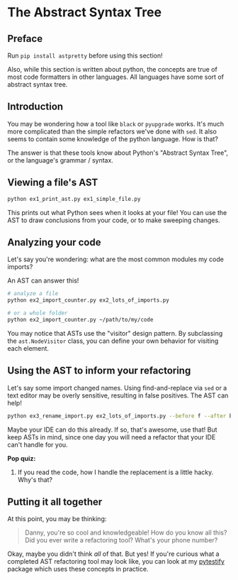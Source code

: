 # The Abstract Syntax Tree

## Preface

Run `pip install astpretty` before using this section!

Also, while this section is written about python, the concepts are true of most code formatters in other languages. All languages have some sort of abstract syntax tree.

## Introduction

You may be wondering how a tool like `black` or `pyupgrade` works. It's much more complicated than the simple refactors we've done with `sed`. It also seems to contain some knowledge of the python language. How is that?

The answer is that these tools know about Python's "Abstract Syntax Tree", or the
language's grammar / syntax.

## Viewing a file's AST

```bash
python ex1_print_ast.py ex1_simple_file.py
```

This prints out what Python sees when it looks at your file! You can use the AST
to draw conclusions from your code, or to make sweeping changes.

## Analyzing your code

Let's say you're wondering: what are the most common modules my code imports?

An AST can answer this!

```bash
# analyze a file
python ex2_import_counter.py ex2_lots_of_imports.py

# or a whole folder
python ex2_import_counter.py ~/path/to/my/code
```

You may notice that ASTs use the "visitor" design pattern. By subclassing the
`ast.NodeVisitor` class, you can define your own behavior for visiting each element.

## Using the AST to inform your refactoring

Let's say some import changed names. Using find-and-replace via `sed` or a
text editor may be overly sensitive, resulting in false positives. The AST
can help!

```bash
python ex3_rename_import.py ex2_lots_of_imports.py --before f --after banana
```

Maybe your IDE can do this already. If so, that's awesome, use that! But keep
ASTs in mind, since one day you will need a refactor that your IDE can't
handle for you.

**Pop quiz:**

1. If you read the code, how I handle the replacement is a little hacky. Why's that?

## Putting it all together

At this point, you may be thinking:

> Danny, you're so cool and knowledgeable! How do you know all this? Did you ever write a refactoring tool? What's your phone number?

Okay, maybe you didn't think _all_ of that. But yes! If you're curious
what a completed AST refactoring tool may look like, you can look at my
[pytestify](https://github.com/dannysepler/pytestify) package which uses these
concepts in practice.
